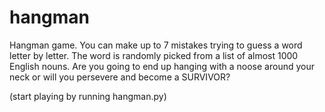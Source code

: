 # hangman
Hangman game. You can make up to 7 mistakes trying to guess a word letter by letter. The word is randomly picked from a list of almost 1000 English nouns. Are you going to end up hanging with a noose around your neck or will you persevere and become a SURVIVOR? 

(start playing by running hangman.py)
